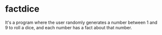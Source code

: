 # factdice
It's a program where the user randomly generates a number between 1 and 9 to roll a dice, and each number has a fact about that number.
